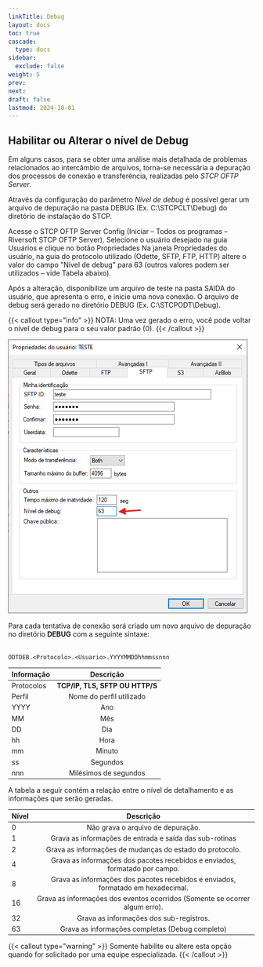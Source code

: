 ```yaml
---
linkTitle: Debug
layout: docs
toc: true
cascade:
  type: docs
sidebar:
  exclude: false
weight: 5
prev: 
next: 
draft: false
lastmod: 2024-10-01
---
```

## Habilitar ou Alterar o nível de Debug

Em alguns casos, para se obter uma análise mais detalhada de problemas relacionados ao intercâmbio de arquivos, torna-se necessária a depuração dos processos de conexão e transferência, realizadas pelo *STCP OFTP Server*.

Através da configuração do parâmetro *Nível de debug* é possível gerar um arquivo de depuração na pasta DEBUG (Ex. C:\STCPCLT\Debug) do diretório de instalação do STCP.

Acesse o STCP OFTP Server Config (Iniciar – Todos os programas – Riversoft STCP OFTP Server). Selecione o usuário desejado na guia Usuários e clique no botão Propriedades Na janela Propriedades do usuário, na guia do protocolo utilizado (Odette, SFTP, FTP, HTTP) altere o valor do campo "Nível de debug" para 63 (outros valores podem ser utilizados – vide Tabela abaixo). 

Após a alteração, disponibilize um arquivo de teste na pasta SAIDA do usuário, que apresenta o erro, e inicie uma nova conexão. O arquivo de debug será gerado no diretório DEBUG (Ex. C:\STCPODT\Debug).

{{< callout type="info" >}}
  NOTA: Uma vez gerado o erro, você pode voltar o nível de debug para o seu valor padrão (0).
{{< /callout >}}

![](img/img-01.png)

Para cada tentativa de conexão será criado um novo arquivo de depuração no diretório **DEBUG** com a seguinte sintaxe:

```{filename="Arquivo de debug"}

ODTDEB.<Protocolo>.<Usuario>.YYYYMMDDhhmmssnnn
```

| Informação |        Descrição        |
| :--------- | :-----------------------: |
| Protocolos | **TCP/IP, TLS, SFTP OU HTTP/S** |
| Perfil     | Nome do perfil utilizado  |
| YYYY       |            Ano            |
| MM         |            Mês            |
| DD         |            Dia            |
| hh         |           Hora            |
| mm         |          Minuto           |
| ss         |         Segundos          |
| nnn        |   Milésimos de segundos   |

A tabela a seguir contém a relação entre o nível de detalhamento e as informações que serão geradas.

| Nível |                                    Descrição                                     |
| :---- | :------------------------------------------------------------------------------: |
| 0     |                        Não grava o arquivo de depuração.                         |
| 1     |             Grava as informações de entrada e saída das sub-rotinas              |
| 2     |             Grava as informações de mudanças do estado do protocolo.             |
| 4     |   Grava as informações dos pacotes recebidos e enviados, formatado por campo.    |
| 8     | Grava as informações dos pacotes recebidos e enviados, formatado em hexadecimal. |
| 16    |   Grava as informações dos eventos ocorridos (Somente se ocorrer algum erro).    |
| 32    |                     Grava as informações dos sub-registros.                      |
| 63    |                 Grava as informações completas (Debug completo)                  |

{{< callout type="warning" >}}
Somente habilite ou altere esta opção quando for solicitado por uma equipe especializada.
{{< /callout >}}
